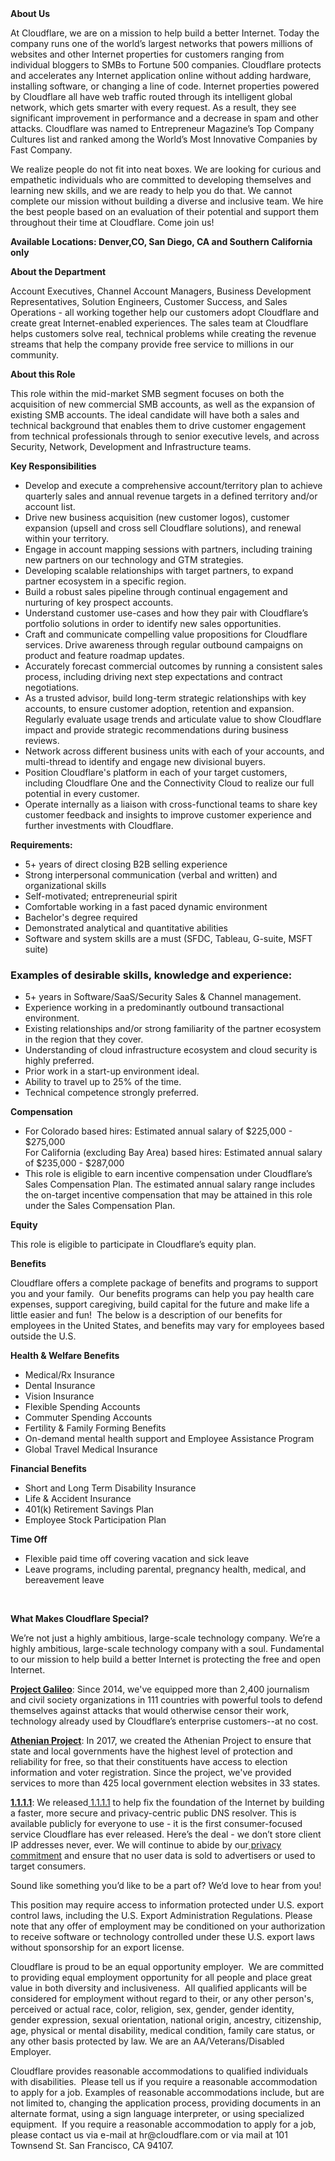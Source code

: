 <div class="content-intro">
	<div><strong>About Us</strong></div>
	<div>
		<p>At Cloudflare, we are on a mission to help build a better Internet. Today the company runs one of the world’s largest networks that powers millions of websites and other Internet properties for customers ranging from individual bloggers to SMBs to Fortune 500 companies. Cloudflare protects and accelerates any Internet application online without adding hardware, installing software, or changing a line of code. Internet properties powered by Cloudflare all have web traffic routed through its intelligent global network, which gets smarter with every request. As a result, they see significant improvement in performance and a decrease in spam and other attacks. Cloudflare was named to Entrepreneur Magazine’s Top Company Cultures list and ranked among the World’s Most Innovative Companies by Fast Company.&nbsp;</p>
		<p><span style="font-weight: 400;">We realize people do not fit into neat boxes. We are looking for curious and empathetic individuals who are committed to developing themselves and learning new skills, and we are ready to help you do that. We cannot complete our mission without building a diverse and inclusive team. We hire the best people based on an evaluation of their potential and support them throughout their time at Cloudflare. Come join us!&nbsp;</span></p>
	</div>
</div>
<p><strong>Available Locations: Denver,CO, San Diego, CA and Southern California only</strong></p>
<p><strong>About the Department</strong></p>
<p>Account Executives, Channel Account Managers, Business Development Representatives, Solution Engineers, Customer Success, and Sales Operations - all working together help our customers adopt Cloudflare and create great Internet-enabled experiences. The sales team at Cloudflare helps customers solve real, technical problems while creating the revenue streams that help the company provide free service to millions in our community.</p>
<p><strong>About this Role</strong></p>
<p>This role within the mid-market SMB segment focuses on both the acquisition of new commercial SMB accounts, as well as the expansion of existing SMB accounts. The ideal candidate will have both a sales and technical background that enables them to drive customer engagement from technical professionals through to senior executive levels, and across Security, Network, Development and Infrastructure teams.&nbsp;&nbsp;</p>
<p><strong>Key Responsibilities</strong></p>
<ul>
	<li>Develop and execute a comprehensive account/territory plan to achieve quarterly sales and annual revenue targets in a defined territory and/or account list.</li>
	<li>Drive new business acquisition (new customer logos), customer expansion (upsell and cross sell Cloudflare solutions), and renewal within your territory.</li>
	<li>Engage in account mapping sessions with partners, including training new partners on our technology and GTM strategies.</li>
	<li>Developing scalable relationships with target partners, to expand partner ecosystem in a specific region.</li>
	<li>Build a robust sales pipeline through continual engagement and nurturing of key prospect accounts.</li>
	<li>Understand customer use-cases and how they pair with Cloudflare’s portfolio solutions in order to identify new sales opportunities.</li>
	<li>Craft and communicate compelling value propositions for Cloudflare services. Drive awareness through regular outbound campaigns on product and feature roadmap updates.&nbsp;</li>
	<li>Accurately forecast commercial outcomes by running a consistent sales process, including driving next step expectations and contract negotiations.</li>
	<li>As a trusted advisor, build long-term strategic relationships with key accounts, to ensure customer adoption, retention and expansion. Regularly evaluate usage trends and articulate value to show Cloudflare impact and provide strategic recommendations during business reviews.&nbsp;</li>
	<li>Network across different business units with each of your accounts, and multi-thread to identify and engage new divisional buyers.</li>
	<li>Position Cloudflare's platform in each of your target customers, including Cloudflare One and the Connectivity Cloud to realize our full potential in every customer.</li>
	<li>Operate internally as a liaison with cross-functional teams to share key customer feedback and insights to improve customer experience and further investments with Cloudflare.</li>
</ul>
<p><strong>Requirements:</strong></p>
<ul>
	<li>5+ years of direct closing B2B selling experience</li>
	<li>Strong interpersonal communication (verbal and written) and organizational skills</li>
	<li>Self-motivated; entrepreneurial spirit</li>
	<li>Comfortable working in a fast paced dynamic environment</li>
	<li>Bachelor's degree required</li>
	<li>Demonstrated analytical and quantitative abilities</li>
	<li>Software and system skills are a must (SFDC, Tableau, G-suite, MSFT suite)</li>
</ul>
<h3><strong>Examples of desirable skills, knowledge and experience:</strong></h3>
<ul>
	<li>5+ years in Software/SaaS/Security Sales &amp; Channel management.</li>
	<li>Experience working in a predominantly outbound transactional environment.</li>
	<li>Existing relationships and/or strong familiarity of the partner ecosystem in the region that they cover.</li>
	<li>Understanding of cloud infrastructure ecosystem and cloud security is highly preferred.</li>
	<li>Prior work in a start-up environment ideal.</li>
	<li>Ability to travel up to 25% of the time.</li>
	<li>Technical competence strongly preferred.</li>
</ul>
<p><strong>Compensation</strong></p>
<ul>
	<li>For Colorado based hires: Estimated annual salary of $225,000 - $275,000<br>For California (excluding Bay Area) based hires: Estimated annual salary of $235,000 - $287,000</li>
	<li>This role is eligible to earn incentive compensation under Cloudflare’s Sales Compensation Plan. The estimated annual salary range includes the on-target incentive compensation that may be attained in this role under the Sales Compensation Plan.</li>
</ul>
<p><strong>Equity</strong></p>
<p>This role is eligible to participate in Cloudflare’s equity plan.</p>
<p><strong>Benefits</strong></p>
<p>Cloudflare offers a complete package of benefits and programs to support you and your family.&nbsp; Our benefits programs can help you pay health care expenses, support caregiving, build capital for the future and make life a little easier and fun!&nbsp; The below is a description of our benefits for employees in the United States, and benefits may vary for employees based outside the U.S.</p>
<p><strong>Health &amp; Welfare Benefits</strong></p>
<ul>
	<li>Medical/Rx Insurance</li>
	<li>Dental Insurance</li>
	<li>Vision Insurance</li>
	<li>Flexible Spending Accounts</li>
	<li>Commuter Spending Accounts</li>
	<li>Fertility &amp; Family Forming Benefits</li>
	<li>On-demand mental health support and Employee Assistance Program</li>
	<li>Global Travel Medical Insurance</li>
</ul>
<p><strong>Financial Benefits</strong></p>
<ul>
	<li>Short and Long Term Disability Insurance</li>
	<li>Life &amp; Accident Insurance</li>
	<li>401(k) Retirement Savings Plan</li>
	<li>Employee Stock Participation Plan</li>
</ul>
<p><strong>Time Off</strong></p>
<ul>
	<li>Flexible paid time off covering vacation and sick leave</li>
	<li>Leave programs, including parental, pregnancy health, medical, and bereavement leave</li>
</ul>
<p>&nbsp;</p>
<div id="te-floating-button-container"></div>
<div id="te-floating-button-container"></div>
<div class="content-conclusion">
	<p><strong>What Makes Cloudflare Special?</strong></p>
	<p><span style="font-weight: 400;">We’re not just a highly ambitious, large-scale technology company. We’re a highly ambitious, large-scale technology company with a soul. Fundamental to our mission to help build a better Internet is protecting the free and open Internet.</span></p>
	<p><a href="https://blog.cloudflare.com/protecting-free-expression-online/"><strong>Project Galileo</strong></a><span style="font-weight: 400;">: Since 2014, we've equipped more than 2,400 journalism and civil society organizations in 111 countries with powerful tools to defend themselves against attacks that would otherwise censor their work, technology already used by Cloudflare’s enterprise customers--at no cost.</span></p>
	<p><strong><a href="https://www.cloudflare.com/athenian/">Athenian Project</a></strong><span style="font-weight: 400;">: In 2017, we created the Athenian Project to ensure that state and local governments have the highest level of protection and reliability for free, so that their constituents have access to election information and voter registration. Since the project, we've provided services to more than 425 local government election websites in 33 states.</span></p>
	<p><a href="https://1.1.1.1/"><strong>1.1.1.1</strong></a><span style="font-weight: 400;">: We released</span><a href="https://1.1.1.1/"> <span style="font-weight: 400;">1.1.1.1</span></a><span style="font-weight: 400;"> to help fix the foundation of the Internet by building a faster, more secure and privacy-centric public DNS resolver. This is available publicly for everyone to use - it is the first consumer-focused service Cloudflare has ever released. Here’s the deal - we don’t store client IP addresses never, ever. We will continue to abide by our</span><a href="https://developers.cloudflare.com/1.1.1.1/privacy/public-dns-resolver"> privacy commitment</a><span style="font-weight: 400;"> and ensure that no user data is sold to advertisers or used to target consumers.</span></p>
	<p><span style="font-weight: 400;">Sound like something you’d like to be a part of? We’d love to hear from you!</span></p>
	<p><span style="font-weight: 400;">This position may require access to information protected under U.S. export control laws, including the U.S. Export Administration Regulations. Please note that any offer of employment may be conditioned on your authorization to receive software or technology controlled under these U.S. export laws without sponsorship for an export license.</span></p>
	<p><span style="font-weight: 400;">Cloudflare is proud to be an equal opportunity employer. &nbsp;We are committed to providing equal employment opportunity for all people and place great value in both diversity and inclusiveness. &nbsp;All qualified applicants will be considered for employment without regard to their, or any other person's, perceived or actual</span> <span style="font-weight: 400;">race, color, religion, sex, gender, gender identity, gender expression, sexual orientation, national origin, ancestry, citizenship, age, physical or mental disability, medical condition, family care status, or any other basis protected by law. </span><span style="font-weight: 400;">We are an AA/Veterans/Disabled Employer.</span></p>
	<p><span style="font-weight: 400;">Cloudflare provides reasonable accommodations to qualified individuals with disabilities. &nbsp;Please tell us if you require a reasonable accommodation to apply for a job. Examples of reasonable accommodations include, but are not limited to, changing the application process, providing documents in an alternate format, using a sign language interpreter, or using specialized equipment. &nbsp;If you require a reasonable accommodation to apply for a job, please contact us via e-mail at </span><span style="font-weight: 400;">hr@cloudflare.com</span><span style="font-weight: 400;"> or via mail at 101 Townsend St. San Francisco, CA 94107.</span></p>
</div>